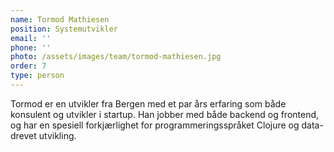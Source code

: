```yaml
---
name: Tormod Mathiesen
position: Systemutvikler
email: ''
phone: ''
photo: /assets/images/team/tormod-mathiesen.jpg
order: 7
type: person
---
```


Tormod er en utvikler fra Bergen med et par års erfaring som både konsulent og utvikler i startup. Han jobber med både backend og frontend, og har en spesiell forkjærlighet for programmeringsspråket Clojure og data-drevet utvikling.
